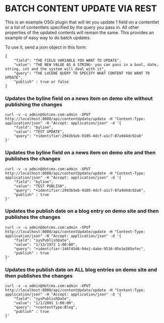 # BATCH CONTENT UPDATE VIA REST
This is an example OSGi plugin that will let you update 1 field on a contentlet or a list of contentlets specified by the query you pass in. All other properties of the updated contents will remain the same.  This provides an example of easy way to do batch updates. 

To use it, send a json object in this form:
```
{
    "field": "THE FIELD VARIABLE YOU WANT TO UPDATE",
    "value": "THE NEW VALUE AS A STRING- you can pass in a bool, date, string, int and the system will deal with it",
    "query": "THE LUCENE QUERY TO SPECIFY WHAT CONTENT YOU WANT TO UPDATE",
    "publish" : true or false
}

```

### Updates the byline field on a news item on demo site without publishing the changes
```
curl -v -u admin@dotcms.com:admin -XPUT http://localhost:8080/api/contentUpdate/update -H "Content-Type: application/json" -H "Accept: application/json" -d '{
    "field": "byline",
    "value": "TEST UPDATE",
    "query": "+identifier:2943b5eb-9105-4dcf-a1c7-87a9d4dc92a6"
}'
```
### Updates the byline field on a news item on demo site  and then publishes the changes
```
curl -v -u admin@dotcms.com:admin -XPUT http://localhost:8080/api/contentUpdate/update -H "Content-Type: application/json" -H "Accept: application/json" -d '{
    "field": "byline",
    "value": "TEST PUBLISH",
    "query": "+identifier:2943b5eb-9105-4dcf-a1c7-87a9d4dc92a6",
    "publish" : true
}'
```

### Updates the publish date on a blog entry on demo site  and then publishes the changes
```
curl -v -u admin@dotcms.com:admin -XPUT http://localhost:8080/api/contentUpdate/update -H "Content-Type: application/json" -H "Accept: application/json" -d '{
    "field": "sysPublishDate",
    "value": "1/13/1972 1:00:00",
    "query": "+identifier:146f45d6-94e1-4abe-9516-05e1e265efec",
    "publish" : true
}'
```
### Updates the publish date on ALL blog entries on demo site  and then publishes the changes
```
curl -v -u admin@dotcms.com:admin -XPUT http://localhost:8080/api/contentUpdate/update -H "Content-Type: application/json" -H "Accept: application/json" -d '{
    "field": "sysPublishDate",
    "value": "1/1/2001 1:00:00",
    "query": "+contentType:Blog",
    "publish" : true
}'
```



